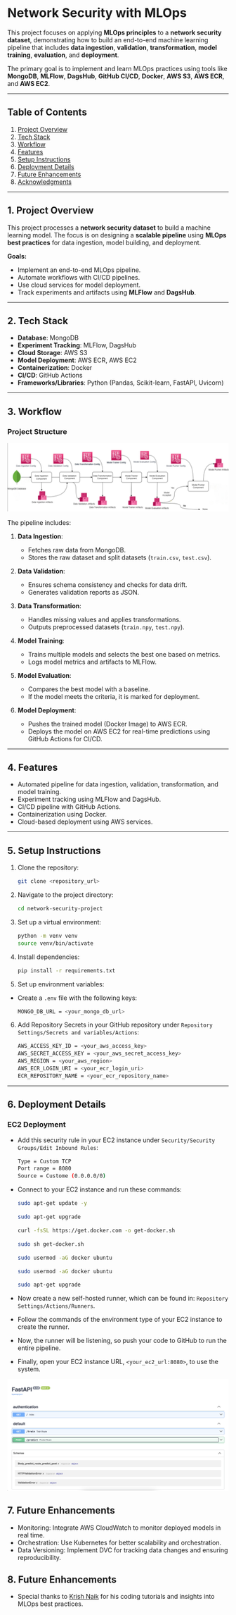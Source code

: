 # **Network Security with MLOps**

This project focuses on applying **MLOps principles** to a **network security dataset**, demonstrating how to build an end-to-end machine learning pipeline that includes **data ingestion**, **validation**, **transformation**, **model training**, **evaluation**, and **deployment**.

The primary goal is to implement and learn MLOps practices using tools like **MongoDB**, **MLFlow**, **DagsHub**, **GitHub CI/CD**, **Docker**, **AWS S3**, **AWS ECR**, and **AWS EC2**.

---

## **Table of Contents**
1. [Project Overview](#project-overview)
2. [Tech Stack](#tech-stack)
3. [Workflow](#workflow)
4. [Features](#features)
5. [Setup Instructions](#setup-instructions)
6. [Deployment Details](#deployment-details)
7. [Future Enhancements](#future-enhancements)
8. [Acknowledgments](#acknowledgments)

---

## **1. Project Overview**

This project processes a **network security dataset** to build a machine learning model. The focus is on designing a **scalable pipeline** using **MLOps best practices** for data ingestion, model building, and deployment.

**Goals:**
- Implement an end-to-end MLOps pipeline.
- Automate workflows with CI/CD pipelines.
- Use cloud services for model deployment.
- Track experiments and artifacts using **MLFlow** and **DagsHub**.

---

## **2. Tech Stack**
- **Database**: MongoDB
- **Experiment Tracking**: MLFlow, DagsHub
- **Cloud Storage**: AWS S3
- **Model Deployment**: AWS ECR, AWS EC2
- **Containerization**: Docker
- **CI/CD**: GitHub Actions
- **Frameworks/Libraries**: Python (Pandas, Scikit-learn, FastAPI, Uvicorn)
---

## **3. Workflow**

### **Project Structure**
![Project Structure](images/project_structure.png)

The pipeline includes:
1. **Data Ingestion**:
   - Fetches raw data from MongoDB.
   - Stores the raw dataset and split datasets (`train.csv`, `test.csv`).

2. **Data Validation**:
   - Ensures schema consistency and checks for data drift.
   - Generates validation reports as JSON.

3. **Data Transformation**:
   - Handles missing values and applies transformations.
   - Outputs preprocessed datasets (`train.npy`, `test.npy`).

4. **Model Training**:
   - Trains multiple models and selects the best one based on metrics.
   - Logs model metrics and artifacts to MLFlow.

5. **Model Evaluation**:
   - Compares the best model with a baseline.
   - If the model meets the criteria, it is marked for deployment.

6. **Model Deployment**:
   - Pushes the trained model (Docker Image) to AWS ECR.
   - Deploys the model on AWS EC2 for real-time predictions using GitHub Actions for CI/CD.

---

## **4. Features**
- Automated pipeline for data ingestion, validation, transformation, and model training.
- Experiment tracking using MLFlow and DagsHub.
- CI/CD pipeline with GitHub Actions.
- Containerization using Docker.
- Cloud-based deployment using AWS services.

---

## **5. Setup Instructions**
1. Clone the repository:
   ```bash
   git clone <repository_url>
2. Navigate to the project directory:
   ```bash
   cd network-security-project
3. Set up a virtual environment:
   ```bash
   python -m venv venv
   source venv/bin/activate
4. Install dependencies:
   ```bash
   pip install -r requirements.txt
5. Set up environment variables:
- Create a `.env` file with the following keys:
   ```bash
   MONGO_DB_URL = <your_mongo_db_url>
6. Add Repository Secrets in your GitHub repository under `Repository Settings/Secrets and variables/Actions`:

   ```bash
   AWS_ACCESS_KEY_ID = <your_aws_access_key>
   AWS_SECRET_ACCESS_KEY = <your_aws_secret_access_key>
   AWS_REGION = <your_aws_region>
   AWS_ECR_LOGIN_URI = <your_ecr_login_uri>
   ECR_REPOSITORY_NAME = <your_ecr_repository_name>
---

## **6. Deployment Details**

### **EC2 Deployment**

- Add this security rule in your EC2 instance under `Security/Security Groups/Edit Inbound Rules`:

   ```bash
   Type = Custom TCP 
   Port range = 8080
   Source = Custome (0.0.0.0/0)
- Connect to your EC2 instance and run these commands:
   ```bash
   sudo apt-get update -y
   ```
   ```bash
   sudo apt-get upgrade
   ```
   ```bash
   curl -fsSL https://get.docker.com -o get-docker.sh
   ```
    ```bash
   sudo sh get-docker.sh
   ```
   ```bash
   sudo usermod -aG docker ubuntu
   ```
   ```bash
   sudo usermod -aG docker ubuntu
   ```
   ```bash
   sudo apt-get upgrade
   ```
- Now create a new self-hosted runner, which can be found in: `Repository Settings/Actions/Runners`.
- Follow the commands of the environment type of your EC2 instance to create the runner.
- Now, the runner will be listening, so push your code to GitHub to run the entire pipeline.
- Finally, open your EC2 instance URL, `<your_ec2_url:8080>`, to use the system. 

![Frontend](images/frontend.png)

## **7. Future Enhancements**

- Monitoring: Integrate AWS CloudWatch to monitor deployed models in real time.
- Orchestration: Use Kubernetes for better scalability and orchestration.
- Data Versioning: Implement DVC for tracking data changes and ensuring reproducibility.

## **8. Future Enhancements**

- Special thanks to [Krish Naik](https://github.com/krishnaik06) for his coding tutorials and insights into MLOps best practices.







